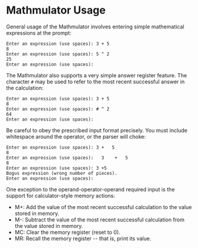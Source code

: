 Mathmulator Usage
=================

General usage of the Mathmulator involves entering simple mathematical
expressions at the prompt:

```
Enter an expression (use spaces): 3 + 5
8
Enter an expression (use spaces): 5 ^ 2
25
Enter an expression (use spaces): 
```

The Mathmulator also supports a very simple answer register feature.
The character `#` may be used to refer to the most recent successful
answer in the calculation:

```
Enter an expression (use spaces): 3 + 5
8
Enter an expression (use spaces): # ^ 2
64
Enter an expression (use spaces): 
```

Be careful to obey the prescribed input format precisely.  You must
include whitespace around the operator, or the parser will choke:

```
Enter an expression (use spaces): 3 +   5
8
Enter an expression (use spaces):   3    +   5    
8
Enter an expression (use spaces): 3 +5
Bogus expression (wrong number of pieces).
Enter an expression (use spaces): 
```

One exception to the operand-operator-operand required input is the
support for calculator-style memory actions:

* M+:  Add the value of the most recent successful calculation to the value stored in memory.
* M-:  Subtract the value of the most recent successful calculation from the value stored in memory.
* MC:  Clear the memory register (reset to 0).
* MR:  Recall the memory register -- that is, print its value.
